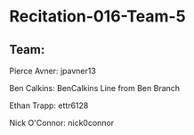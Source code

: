 # Recitation-016-Team-5

## Team:

Pierce Avner:  jpavner13

Ben Calkins:   BenCalkins
Line from Ben Branch

Ethan Trapp:   ettr6128

Nick O'Connor: nick0connor
